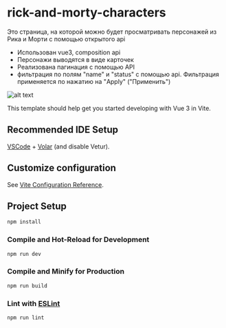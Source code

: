 # rick-and-morty-characters

Это страница, на которой можно будет просматривать персонажей из Рика и Морти с помощью открытого api

- Использован vue3, composition api
- Персонажи выводятся в виде карточек
- Реализована пагинация с помощью API
- фильтрация по полям "name" и "status" с помощью api. Фильтрация применяется по нажатию на "Apply" ("Применить")

![alt text](<src/img/Screencast from 05-23-2024 01_21_43 AM.gif>)

This template should help get you started developing with Vue 3 in Vite.

## Recommended IDE Setup

[VSCode](https://code.visualstudio.com/) + [Volar](https://marketplace.visualstudio.com/items?itemName=Vue.volar) (and disable Vetur).

## Customize configuration

See [Vite Configuration Reference](https://vitejs.dev/config/).

## Project Setup

```sh
npm install
```

### Compile and Hot-Reload for Development

```sh
npm run dev
```

### Compile and Minify for Production

```sh
npm run build
```

### Lint with [ESLint](https://eslint.org/)

```sh
npm run lint
```

